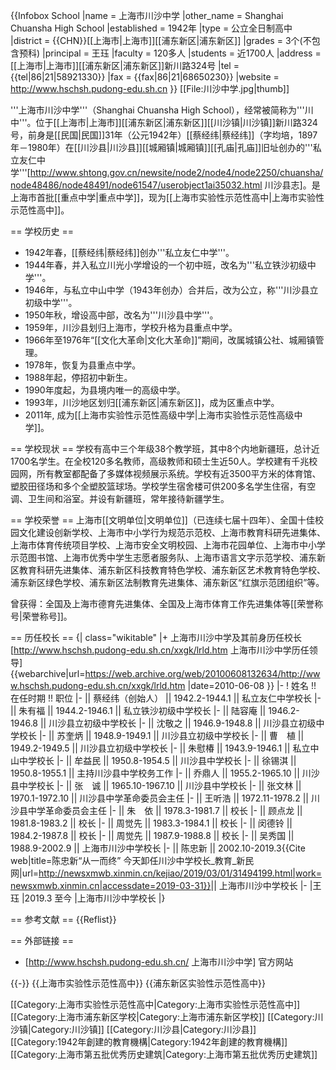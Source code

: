 {{Infobox School
|name        = 上海市川沙中学
|other_name  = Shanghai Chuansha High School
|established = 1942年
|type        = 公立全日制高中
|district    = {{CHN}}[[上海市|上海市]][[浦东新区|浦东新区]]
|grades      = 3个(不包含预科)
|principal   = 王珏
|faculty     = 120多人
|students    = 近1700人
|address     = [[上海市|上海市]][[浦东新区|浦东新区]]新川路324号
|tel         = {{tel|86|21|58921330}}
|fax         = {{fax|86|21|68650230}}
|website     = http://www.hschsh.pudong-edu.sh.cn
}}
[[File:川沙中学.jpg|thumb]]

'''上海市川沙中学'''（Shanghai Chuansha High School），经常被简称为'''川中'''。位于[[上海市|上海市]][[浦东新区|浦东新区]][[川沙镇|川沙镇]]新川路324号，前身是[[民国|民国]]31年（公元1942年）[[蔡经纬|蔡经纬]]（字均培，1897年－1980年）在[[川沙县|川沙县]][[城厢镇|城厢镇]][[孔庙|孔庙]]旧址创办的'''私立友仁中学'''<ref>[http://www.shtong.gov.cn/newsite/node2/node4/node2250/chuansha/node48486/node48491/node61547/userobject1ai35032.html 川沙县志]</ref>。是上海市首批[[重点中学|重点中学]]，现为[[上海市实验性示范性高中|上海市实验性示范性高中]]。

== 学校历史 ==
* 1942年春，[[蔡经纬|蔡经纬]]创办'''私立友仁中学'''。
* 1944年春，并入私立川光小学增设的一个初中班，改名为'''私立铁沙初级中学'''。
* 1946年，与私立中山中学（1943年创办）合并后，改为公立，称'''川沙县立初级中学'''。
* 1950年秋，增设高中部，改名为'''川沙县中学'''。
* 1959年，川沙县划归上海市，学校升格为县重点中学。
* 1966年至1976年“[[文化大革命|文化大革命]]”期间，改属城镇公社、城厢镇管理。
* 1978年，恢复为县重点中学。
* 1988年起，停招初中新生。
* 1990年度起，为县境内唯一的高级中学。
* 1993年，川沙地区划归[[浦东新区|浦东新区]]，成为区重点中学。
* 2011年, 成为[[上海市实验性示范性高级中学|上海市实验性示范性高级中学]]。

== 学校现状 ==
学校有高中三个年级38个教学班，其中8个内地新疆班，总计近1700名学生。在全校120多名教师，高级教师和硕士生近50人。学校建有千兆校园网，所有教室都配备了多媒体视频展示系统。学校有近3500平方米的体育馆、塑胶田径场和多个全塑胶篮球场。学校学生宿舍楼可供200多名学生住宿，有空调、卫生间和浴室。并设有新疆班，常年接待新疆学生。

== 学校荣誉 ==
上海市[[文明单位|文明单位]]（已连续七届十四年）、全国十佳校园文化建设创新学校、上海市中小学行为规范示范校、上海市教育科研先进集体、上海市体育传统项目学校、上海市安全文明校园、上海市花园单位、上海市中小学示范图书馆、上海市优秀中学生志愿者服务队、上海市语言文字示范学校、浦东新区教育科研先进集体、浦东新区科技教育特色学校、浦东新区艺术教育特色学校、浦东新区绿色学校、浦东新区法制教育先进集体、浦东新区“红旗示范团组织”等。

曾获得：全国及上海市德育先进集体、全国及上海市体育工作先进集体等[[荣誉称号|荣誉称号]]。

== 历任校长 ==
{| class="wikitable"
|+ 上海市川沙中学及其前身历任校长<ref>[http://www.hschsh.pudong-edu.sh.cn/xxgk/lrld.htm 上海市川沙中学历任领导] {{webarchive|url=https://web.archive.org/web/20100608132634/http://www.hschsh.pudong-edu.sh.cn/xxgk/lrld.htm |date=2010-06-08 }}</ref>
|-
! 姓名 !! 在任时期 !! 职位
|-
|| 蔡经纬（创始人） || 1942.2-1944.1 || 私立友仁中学校长
|-
|| 朱有福 || 1944.2-1946.1 || 私立铁沙初级中学校长
|-
|| 陆容庵 || 1946.2-1946.8 || 川沙县立初级中学校长
|-
|| 沈敬之 || 1946.9-1948.8 || 川沙县立初级中学校长
|-
|| 苏奎炳 || 1948.9-1949.1 || 川沙县立初级中学校长
|-
|| 曹　植 || 1949.2-1949.5 || 川沙县立初级中学校长
|-
|| 朱慰椿 || 1943.9-1946.1 || 私立中山中学校长
|-
|| 牟益民 || 1950.8-1954.5 || 川沙县中学校长
|-
|| 徐锡淇 || 1950.8-1955.1 || 主持川沙县中学校务工作
|-
|| 乔鼎人 || 1955.2-1965.10 || 川沙县中学校长
|-
|| 张　诚 || 1965.10-1967.10 || 川沙县中学校长
|-
|| 张文林 || 1970.1-1972.10 || 川沙县中学革命委员会主任
|-
|| 王听浩 || 1972.11-1978.2 || 川沙县中学革命委员会主任
|-
|| 朱　依 || 1978.3-1981.7 || 校长
|-
|| 顾点龙 || 1981.8-1983.2 || 校长
|-
|| 周觉先 || 1983.3-1984.1 || 校长
|-
|| 闵德铃 || 1984.2-1987.8 || 校长
|-
|| 周觉先 || 1987.9-1988.8 || 校长
|-
|| 吴秀国 || 1988.9-2002.9 || 上海市川沙中学校长
|-
|| 陈忠新 || 2002.10-2019.3<ref>{{Cite web|title=陈忠新“从一而终” 今天卸任川沙中学校长_教育_新民网|url=http://newsxmwb.xinmin.cn/kejiao/2019/03/01/31494199.html|work=newsxmwb.xinmin.cn|accessdate=2019-03-31}}</ref>|| 上海市川沙中学校长
|-
|王珏
|2019.3 至今
|上海市川沙中学校长
|}

== 参考文献 ==
{{Reflist}}

== 外部链接 ==
* [http://www.hschsh.pudong-edu.sh.cn/ 上海市川沙中学] 官方网站

{{-}}
{{上海市实验性示范性高中}}
{{浦东新区实验性示范性高中}}

[[Category:上海市实验性示范性高中|Category:上海市实验性示范性高中]]
[[Category:上海市浦东新区学校|Category:上海市浦东新区学校]]
[[Category:川沙镇|Category:川沙镇]]
[[Category:川沙县|Category:川沙县]]
[[Category:1942年創建的教育機構|Category:1942年創建的教育機構]]
[[Category:上海市第五批优秀历史建筑|Category:上海市第五批优秀历史建筑]]